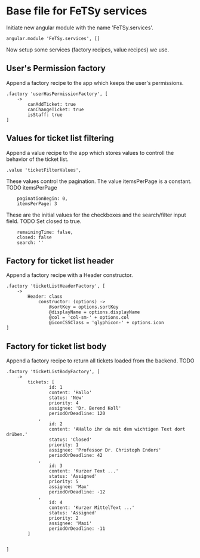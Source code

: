 # Base file for FeTSy services

Initiate new angular module with the name 'FeTSy.services'.

    angular.module 'FeTSy.services', []

Now setup some services (factory recipes, value recipes) we use.


## User's Permission factory

Append a factory recipe to the app which keeps the user's permissions.

    .factory 'userHasPermissionFactory', [
        ->
            canAddTicket: true
            canChangeTicket: true
            isStaff: true
    ]


## Values for ticket list filtering

Append a value recipe to the app which stores values to controll the
behavior of the ticket list.

    .value 'ticketFilterValues',

These values control the pagination. The value itemsPerPage is a constant.
TODO itemsPerPage

        paginationBegin: 0,
        itemsPerPage: 3

These are the initial values for the checkboxes and the search/filter input
field. TODO Set closed to true.

        remainingTime: false,
        closed: false
        search: ''


## Factory for ticket list header

Append a factory recipe with a Header constructor.

    .factory 'ticketListHeaderFactory', [
        ->
            Header: class
                constructor: (options) ->
                    @sortKey = options.sortKey
                    @displayName = options.displayName
                    @col = 'col-sm-' + options.col
                    @iconCSSClass = 'glyphicon-' + options.icon
    ]


## Factory for ticket list body

Append a factory recipe to return all tickets loaded from the backend. TODO

    .factory 'ticketListBodyFactory', [
        ->
            tickets: [
                    id: 1
                    content: 'Hallo'
                    status: 'New'
                    priority: 4
                    assignee: 'Dr. Berend Koll'
                    periodOrDeadline: 120
                ,
                    id: 2
                    content: 'AHallo ihr da mit dem wichtigen Text dort drüben.'
                    status: 'Closed'
                    priority: 1
                    assignee: 'Professor Dr. Christoph Enders'
                    periodOrDeadline: 42
                ,
                    id: 3
                    content: 'Kurzer Text ...'
                    status: 'Assigned'
                    priority: 5
                    assignee: 'Max'
                    periodOrDeadline: -12
                ,
                    id: 4
                    content: 'Kurzer MittelText ...'
                    status: 'Assigned'
                    priority: 2
                    assignee: 'Maxi'
                    periodOrDeadline: -11
            ]


    ]
